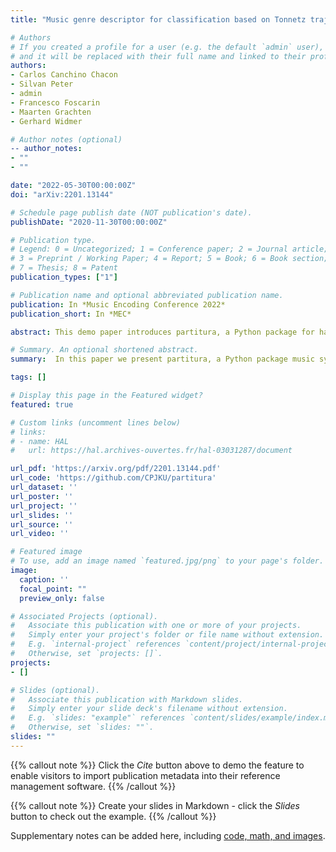 ```yaml
---
title: "Music genre descriptor for classification based on Tonnetz trajectories"

# Authors
# If you created a profile for a user (e.g. the default `admin` user), write the username (folder name) here 
# and it will be replaced with their full name and linked to their profile.
authors:
- Carlos Canchino Chacon
- Silvan Peter
- admin
- Francesco Foscarin
- Maarten Grachten
- Gerhard Widmer

# Author notes (optional)
-- author_notes:
- ""
- ""

date: "2022-05-30T00:00:00Z"
doi: "arXiv:2201.13144"

# Schedule page publish date (NOT publication's date).
publishDate: "2020-11-30T00:00:00Z"

# Publication type.
# Legend: 0 = Uncategorized; 1 = Conference paper; 2 = Journal article;
# 3 = Preprint / Working Paper; 4 = Report; 5 = Book; 6 = Book section;
# 7 = Thesis; 8 = Patent
publication_types: ["1"]

# Publication name and optional abbreviated publication name.
publication: In *Music Encoding Conference 2022*
publication_short: In *MEC*

abstract: This demo paper introduces partitura, a Python package for handling symbolic musical information. The principal aim of this package is to handle richly structured musical information as conveyed by modern staff music notation. It provides a much wider range of possibilities to deal with music than the more reductive (but very common) piano roll-oriented approach inspired by the MIDI standard. The package is an open source project and is available on GitHub.

# Summary. An optional shortened abstract.
summary:  In this paper we present partitura, a Python package music symbolic music processing.

tags: []

# Display this page in the Featured widget?
featured: true

# Custom links (uncomment lines below)
# links:
# - name: HAL
#   url: https://hal.archives-ouvertes.fr/hal-03031287/document

url_pdf: 'https://arxiv.org/pdf/2201.13144.pdf'
url_code: 'https://github.com/CPJKU/partitura'
url_dataset: ''
url_poster: ''
url_project: ''
url_slides: ''
url_source: ''
url_video: ''

# Featured image
# To use, add an image named `featured.jpg/png` to your page's folder. 
image:
  caption: ''
  focal_point: ""
  preview_only: false

# Associated Projects (optional).
#   Associate this publication with one or more of your projects.
#   Simply enter your project's folder or file name without extension.
#   E.g. `internal-project` references `content/project/internal-project/index.md`.
#   Otherwise, set `projects: []`.
projects:
- []

# Slides (optional).
#   Associate this publication with Markdown slides.
#   Simply enter your slide deck's filename without extension.
#   E.g. `slides: "example"` references `content/slides/example/index.md`.
#   Otherwise, set `slides: ""`.
slides: ""
---
```


{{% callout note %}}
Click the *Cite* button above to demo the feature to enable visitors to import publication metadata into their reference management software.
{{% /callout %}}

{{% callout note %}}
Create your slides in Markdown - click the *Slides* button to check out the example.
{{% /callout %}}

Supplementary notes can be added here, including [code, math, and images](https://wowchemy.com/docs/writing-markdown-latex/).
